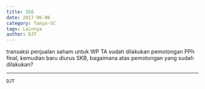 ```yaml
---
title: 356
date: 2017-06-06
category: Tanya-SC
tags: Lainnya
author: DJT
---
```


transaksi penjualan saham untuk WP TA sudah dilakukan pemotongan PPh final, kemudian baru diurus SKB, bagaimana atas pemotongan yang sudah dilakukan?

---



`DJT`
